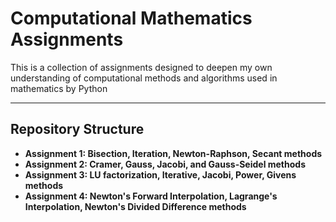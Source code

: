 # Computational Mathematics Assignments

This is a collection of assignments designed to deepen my own understanding of computational methods and algorithms used in mathematics by Python

---


## Repository Structure
- **Assignment 1: Bisection, Iteration, Newton-Raphson, Secant methods**
- **Assignment 2: Cramer, Gauss, Jacobi, and Gauss-Seidel
methods**
- **Assignment 3: LU factorization, Iterative, Jacobi, Power, Givens
methods**
- **Assignment 4: Newton's Forward Interpolation, Lagrange's Interpolation, Newton's Divided Difference methods**
